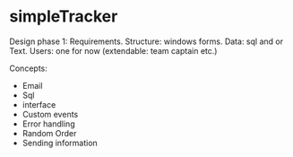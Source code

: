 # simpleTracker
Design phase 1: Requirements.
Structure: windows forms.
Data: sql and or Text.
Users: one for now (extendable: team captain etc.)

Concepts:
  - Email
  - Sql
  - interface
  - Custom events
  - Error handling
  - Random Order
  - Sending information
